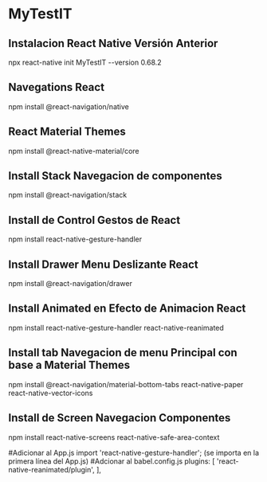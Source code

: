 # MyTestIT
## Instalacion React Native Versión Anterior
npx react-native init MyTestIT --version 0.68.2

## Navegations React
npm install @react-navigation/native

## React Material Themes
npm install @react-native-material/core

## Install Stack Navegacion de componentes
npm install @react-navigation/stack

## Install de Control Gestos de React
npm install react-native-gesture-handler

## Install Drawer Menu Deslizante React
npm install @react-navigation/drawer

## Install Animated en Efecto de Animacion React
npm install react-native-gesture-handler react-native-reanimated

## Install tab Navegacion de menu Principal con base a Material Themes
npm install @react-navigation/material-bottom-tabs react-native-paper react-native-vector-icons

## Install de Screen Navegacion Componentes
npm install react-native-screens react-native-safe-area-context

#Adicionar al App.js
import 'react-native-gesture-handler'; (se importa en la primera línea del App.js)
#Adcionar al babel.config.js
plugins: [
    'react-native-reanimated/plugin',
],
